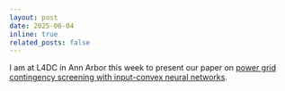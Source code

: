 ```yaml
---
layout: post
date: 2025-06-04
inline: true
related_posts: false
---
```


I am at L4DC in Ann Arbor this week to present our paper on [power grid contingency screening with input-convex neural networks](https://proceedings.mlr.press/v283/christianson25a.html).
